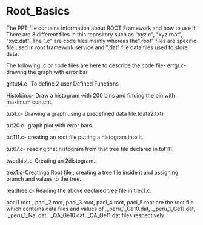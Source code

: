 # Root_Basics
The PPT file contains information about ROOT Framework and how to use it.
There are 3 different files in this repository such as "xyz.c", "xyz.root", "xyz.dat".
The ".c" are code files mainly whereas the".root" files are specific file used in root framework service and ".dat" file data files used to store data.

The following .c or code files are here to describe the code file-
errgr.c- drawing the graph with error bar

gittut4.c- To define 2 user Defined Functions

Histobin.c- Draw a histogram with 200 bins and finding the bin with maximum content.

tut4.c- Drawing a graph using a predefined data file.(data2.txt)

tut20.c- graph plot with error bars.

tut111.c- creating an root file putting a histogram into it.

tut67.c- reading that histogram from that tree file declared in tut111.

twodhist.c-Creating an 2distogram.

trex1.c-Creatinga Root file , creating a tree file inside it and assigning branch and values to the tree.

readtree.c- Reading the above declared tree file in trex1.c.

paci1.root , paci_2.root, paci_3.root, paci_4.root, paci_5.root are the root file which contains data files and values of ._peru_1_Ge10.dat,      ._peru_1_Ge11.dat,  ._peru_1_NaI.dat,  ._QA_Ge10.dat,  _QA_Ge11.dat  files respectively.
